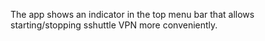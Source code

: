 The app shows an indicator in the top menu bar that allows starting/stopping sshuttle VPN more conveniently.
